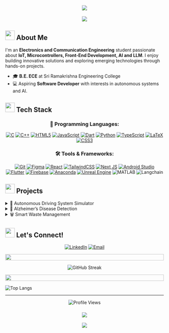 <h1 align="center" style="border: none; text-decoration: none;">
   <img src="https://readme-typing-svg.herokuapp.com/?lines=Hello,+I'm+Shanmathan+T+S!;Welcome+to+my+GitHub+profile+👋!&center=true&size=40&duration=3000&pause=1000&center=true&vCenter=true&width=800&height=100">
</h1>

<div align="center">
<img src="https://media.giphy.com/media/M9kgjEsLG6LMbYC9dl/giphy.gif">
</div>


## <img src="https://media.giphy.com/media/iY8CRBdQXODJSCERIr/giphy.gif" width="30px"> About Me

I'm an **Electronics and Communication Engineering** student passionate about **IoT, Microcontrollers, Front-End Development, AI and LLM**. I enjoy building innovative solutions and exploring emerging technologies through hands-on projects.

- 🎓 **B.E. ECE** at Sri Ramakrishna Engineering College
- 💻 Aspiring **Software Developer** with interests in autonomous systems and AI.

## <img src="https://media2.giphy.com/media/QssGEmpkyEOhBCb7e1/giphy.gif" width="30px"> Tech Stack

<div align="center">

### 🚀 Programming Languages:
[![C](https://img.shields.io/badge/c-%2300599C.svg?style=for-the-badge&logo=c&logoColor=white)](https://img.shields.io/badge/c-%2300599C.svg?style=for-the-badge&logo=c&logoColor=white)
[![C++](https://img.shields.io/badge/c++-%2300599C.svg?style=for-the-badge&logo=c%2B%2B&logoColor=white)](https://img.shields.io/badge/c++-%2300599C.svg?style=for-the-badge&logo=c%2B%2B&logoColor=white)
[![HTML5](https://img.shields.io/badge/html5-%23E34F26.svg?style=for-the-badge&logo=html5&logoColor=white)](https://img.shields.io/badge/html5-%23E34F26.svg?style=for-the-badge&logo=html5&logoColor=white)
[![JavaScript](https://img.shields.io/badge/javascript-%23323330.svg?style=for-the-badge&logo=javascript&logoColor=%23F7DF1E)](https://img.shields.io/badge/javascript-%23323330.svg?style=for-the-badge&logo=javascript&logoColor=%23F7DF1E)
[![Dart](https://img.shields.io/badge/dart-%230175C2.svg?style=for-the-badge&logo=dart&logoColor=white)](https://img.shields.io/badge/dart-%230175C2.svg?style=for-the-badge&logo=dart&logoColor=white)
[![Python](https://img.shields.io/badge/python-3670A0?style=for-the-badge&logo=python&logoColor=ffdd54)](https://img.shields.io/badge/python-3670A0?style=for-the-badge&logo=python&logoColor=ffdd54)
[![TypeScript](https://img.shields.io/badge/typescript-%23007ACC.svg?style=for-the-badge&logo=typescript&logoColor=white)](https://img.shields.io/badge/typescript-%23007ACC.svg?style=for-the-badge&logo=typescript&logoColor=white)
[![LaTeX](https://img.shields.io/badge/latex-%23008080.svg?style=for-the-badge&logo=latex&logoColor=white)](https://img.shields.io/badge/latex-%23008080.svg?style=for-the-badge&logo=latex&logoColor=white)
[![CSS3](https://img.shields.io/badge/css3-%231572B6.svg?style=for-the-badge&logo=css3&logoColor=white)](https://img.shields.io/badge/css3-%231572B6.svg?style=for-the-badge&logo=css3&logoColor=white)

### 🛠️ Tools & Frameworks:
[![Git](https://img.shields.io/badge/git-%23F05033.svg?style=for-the-badge&logo=git&logoColor=white)](https://img.shields.io/badge/git-%23F05033.svg?style=for-the-badge&logo=git&logoColor=white)
[![Figma](https://img.shields.io/badge/figma-%23F24E1E.svg?style=for-the-badge&logo=figma&logoColor=white)](https://img.shields.io/badge/figma-%23F24E1E.svg?style=for-the-badge&logo=figma&logoColor=white)
[![React](https://img.shields.io/badge/react-%2320232a.svg?style=for-the-badge&logo=react&logoColor=%2361DAFB)](https://img.shields.io/badge/react-%2320232a.svg?style=for-the-badge&logo=react&logoColor=%2361DAFB)
[![TailwindCSS](https://img.shields.io/badge/tailwindcss-%2338B2AC.svg?style=for-the-badge&logo=tailwind-css&logoColor=white)](https://img.shields.io/badge/tailwindcss-%2338B2AC.svg?style=for-the-badge&logo=tailwind-css&logoColor=white)
[![Next JS](https://img.shields.io/badge/Next-black?style=for-the-badge&logo=next.js&logoColor=white)](https://img.shields.io/badge/Next-black?style=for-the-badge&logo=next.js&logoColor=white)
[![Android Studio](https://img.shields.io/badge/android%20studio-346ac1?style=for-the-badge&logo=android%20studio&logoColor=white)](https://img.shields.io/badge/android%20studio-346ac1?style=for-the-badge&logo=android%20studio&logoColor=white)
[![Flutter](https://img.shields.io/badge/Flutter-%2302569B.svg?style=for-the-badge&logo=Flutter&logoColor=white)](https://img.shields.io/badge/Flutter-%2302569B.svg?style=for-the-badge&logo=Flutter&logoColor=white)
[![Firebase](https://img.shields.io/badge/firebase-a08021?style=for-the-badge&logo=firebase&logoColor=ffcd34)](https://img.shields.io/badge/firebase-a08021?style=for-the-badge&logo=firebase&logoColor=ffcd34)
[![Anaconda](https://img.shields.io/badge/Anaconda-%2344A833.svg?style=for-the-badge&logo=anaconda&logoColor=white)](https://img.shields.io/badge/Anaconda-%2344A833.svg?style=for-the-badge&logo=anaconda&logoColor=white)
[![Unreal Engine](https://img.shields.io/badge/unrealengine-%23313131.svg?style=for-the-badge&logo=unrealengine&logoColor=white)](https://img.shields.io/badge/unrealengine-%23313131.svg?style=for-the-badge&logo=unrealengine&logoColor=white)
![MATLAB](https://img.shields.io/badge/MATLAB-0076A8?style=for-the-badge&logo=mathworks&logoColor=white)
![Langchain](https://img.shields.io/badge/Langchain-FF9900?style=for-the-badge&logo=chainlink&logoColor=white)




</div>

## <img src="https://media.giphy.com/media/j2pOGeGYKe2xCCKwfi/giphy.gif" width="30px"> Projects

<details>
<summary>🚗 Autonomous Driving System Simulator</summary>

- 🤝 Industrial Collaboration with Capgemini
- 🛠️ Tools: Linux, Unreal Engine, Autoware
- 🎯 Simulating vehicle dynamics in 3D environments

</details>

<details>
<summary>🧠 Alzheimer’s Disease Detection</summary>

- 🧬 Published at IEEE AMATHE 2024
- 🎯 Early detection of Alzheimer's using EEG and machine learning
- 💡 Achieved 98.6% accuracy

</details>

<details>
<summary>🗑️ Smart Waste Management</summary>

- 💡 IoT-enabled smart bin for real-time waste monitoring
- 📱 Developed mobile app with live fill-level updates

</details>


## <img src="https://media.giphy.com/media/LnQjpWaON8nhr21vNW/giphy.gif" width="30px"> Let's Connect!

<div align="center">

[![LinkedIn](https://img.shields.io/badge/LinkedIn-Connect-0077B5?style=for-the-badge&logo=linkedin&logoColor=white)](https://www.linkedin.com/in/shanmathan/)
[![Email](https://img.shields.io/badge/Email-Contact-D14836?style=for-the-badge&logo=gmail&logoColor=white)](mailto:shanmathan.2102207@srec.ac.in)

</div>

<p align="center">
  <img src="https://user-images.githubusercontent.com/74038190/212284100-561aa473-3905-4a80-b561-0d28506553ee.gif" height="20" width="100%">
</p>

<div align="center">
<img src="https://github-readme-streak-stats.herokuapp.com?user=shanmathan&theme=radical" alt="GitHub Streak" />
</div>

<p align="center">
  <img src="https://user-images.githubusercontent.com/74038190/212284100-561aa473-3905-4a80-b561-0d28506553ee.gif" height="20" width="100%">
</p>

![Top Langs](https://github-readme-stats.vercel.app/api/top-langs/?username=anuraghazra&layout=compact&theme=radical)

---

<div align="center">
  <img src="https://komarev.com/ghpvc/?username=shanmathan&color=blueviolet&style=for-the-badge" alt="Profile Views" />
</div>

<h3 align="center">
  <img src="https://readme-typing-svg.herokuapp.com/?lines=Thanks+for+visiting!;Let's+innovate+together!&center=true&size=22&width=500">
</h3>

<div align="center">
  <img src="https://capsule-render.vercel.app/api?type=waving&color=gradient&height=100&section=footer"/>
</div>


